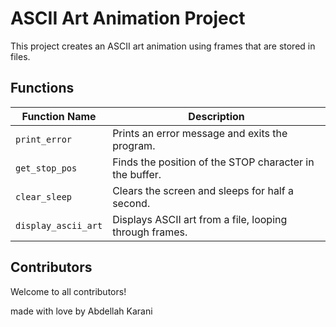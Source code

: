 # ASCII Art Animation Project

This project creates an ASCII art animation using frames that are stored in files.


## Functions

| Function Name          | Description                                       |
|-----------------------|---------------------------------------------------|
| `print_error`        | Prints an error message and exits the program.   |
| `get_stop_pos`       | Finds the position of the STOP character in the buffer. |
| `clear_sleep`        | Clears the screen and sleeps for half a second.  |
| `display_ascii_art`  | Displays ASCII art from a file, looping through frames. |


## Contributors

Welcome to all contributors!


made with love by Abdellah Karani

